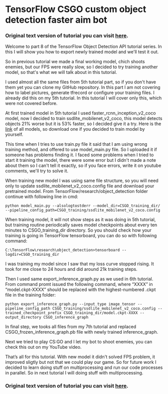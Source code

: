 # TensorFlow CSGO custom object detection faster aim bot
### Original text version of tutorial you can visit [here](http://pylessons.com/).

Welcome to part 8 of the TensorFlow Object Detection API tutorial series. In this I will show you how to export newly trained model and we'll test it out.

So in previous tutorial we made a final working model, chich shoots enemies, but our FPS were really slow, so I decided to try training another model, so that's what we will talk about in this tutorial.

I used almost all the same files from 5th tutorial part, so if you don't have them yet you can clone my GitHub repository. In this part I am not covering how to label pictures, generate tfrecord or configure your training files. I already did this on my 5th tutorial. In this tutorial I will cover only this, which were not covered before.

At first trained model in 5th tutorial I used faster_rcnn_inception_v2_coco model, now I decided to train ssdlite_mobilenet_v2_coco, this model detects objects 21% worse but it is 53% faster, so I decided give it a try. Here is the [link](https://github.com/tensorflow/models/blob/master/research/object_detection/g3doc/detection_model_zoo.md) of all models, so download one if you decided to train model by yourself.

This time when I tries to use train.py file it said that I am using wrong training method, and offered to use model_main.py file. So I uploaded it if someone has problems finding it. I faced some problems when I tried to start it training the model, there were some error but I didn't made a note about them so I can't tell it exactly, so if you face errors, write it on youtube comments, we'll try to solve it.

When training new model I was using same file structure, so you will need only to update ssdlite_mobilenet_v2_coco.config file and download your pretrained model. From TensorFlow/research/object_detection folder continue with following line in cmd:
```
python model_main.py --alsologtostderr --model_dir=CSGO_training_dir/ --pipeline_config_path=CSGO_training/ssdlite_mobilenet_v2_coco.config
```

When training model, it will not show steps as it was doing in 5th tutorial, but training routine periodically saves model checkpoints about every ten minutes to CSGO_training_dir directory. So you should check how your training is going in TensorFlow tensorboard, you can do so with following command:
```
C:\TensorFlow\research\object_detection>tensorboard --logdir=CSGO_training_dir
```

I was training my model since I saw that my loss curve stopped rising. It took for me close to 24 hours and did around 21k training steps.

Then I used same export_inference_graph.py as we used in 6th tutorial. From command promt issued the following command, where “XXXX” in “model.ckpt-XXXX” should be replaced with the highest-numbered .ckpt file in the training folder:
```
python export_inference_graph.py --input_type image_tensor --pipeline_config_path CSGO_training/ssdlite_mobilenet_v2_coco.config --trained_checkpoint_prefix CSGO_training_dir/model.ckpt-XXXX --output_directory CSGO_inference_graph
```

In final step, we tooks all files from my 7th tutorial and replaced CSGO_frozen_inference_graph.pb file with newly trained inference_graph.

Next we tried to play CS:GO and I let my bot to shoot enemies, you can check this out on my YouTube video.

That’s all for this tutorial. With new model it didn't solved FPS problem, it improved sligtly but not that we could play our game. So for future work I decided to learn doing stuff on multiprocessing and run our code processes in parallel. So in next tutorial I will doing stuff with multiprocessing.

### Original text version of tutorial you can visit [here](http://pylessons.com/).
